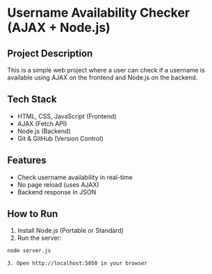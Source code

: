 # Username Availability Checker (AJAX + Node.js)

## Project Description
This is a simple web project where a user can check if a username is available using AJAX on the frontend and Node.js on the backend.

## Tech Stack
- HTML, CSS, JavaScript (Frontend)
- AJAX (Fetch API)
- Node.js (Backend)
- Git & GitHub (Version Control)

## Features
- Check username availability in real-time  
- No page reload (uses AJAX)  
- Backend response in JSON 

##  How to Run
1. Install Node.js (Portable or Standard)
2. Run the server:
```bash
node server.js

3. Open http://localhost:5050 in your browser
